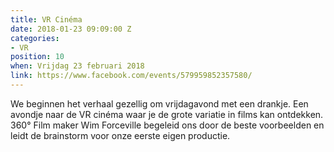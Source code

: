 ```yaml
---
title: VR Cinéma
date: 2018-01-23 09:09:00 Z
categories:
- VR
position: 10
when: Vrijdag 23 februari 2018
link: https://www.facebook.com/events/579959852357580/
---
```


We beginnen het verhaal gezellig om vrijdagavond met een drankje. Een avondje naar de VR cinéma waar je de grote variatie in films kan ontdekken. 360° Film maker Wim Forceville begeleid ons door de beste voorbeelden en leidt de brainstorm voor onze eerste eigen productie.
